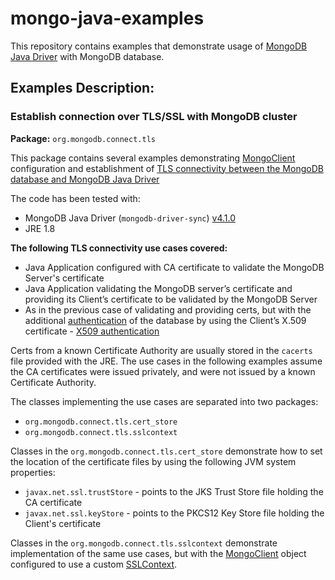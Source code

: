 # mongo-java-examples
This repository contains examples that demonstrate usage of [MongoDB Java Driver](https://mongodb.github.io/mongo-java-driver/) with MongoDB database.

## Examples Description:

### Establish connection over TLS/SSL with MongoDB cluster
**Package:** `org.mongodb.connect.tls`

This package contains several examples demonstrating [MongoClient](https://mongodb.github.io/mongo-java-driver/4.1/apidocs/mongodb-driver-sync/com/mongodb/client/MongoClient.html) configuration and establishment of [TLS connectivity between the MongoDB database and MongoDB Java Driver](https://mongodb.github.io/mongo-java-driver/4.1/driver/tutorials/ssl/)

The code has been tested with:
- MongoDB Java Driver (`mongodb-driver-sync`) [v4.1.0](https://mongodb.github.io/mongo-java-driver/4.1/)
- JRE 1.8

**The following TLS connectivity use cases covered:**
- Java Application configured with CA certificate to validate the MongoDB Server's certificate
- Java Application validating the MongoDB server’s certificate and providing its Client’s certificate to be validated by the MongoDB Server
- As in the previous case of validating and providing certs, but with the additional [authentication](http://mongodb.github.io/mongo-java-driver/4.1/driver-reactive/tutorials/authentication/) of the database by using the Client’s X.509 certificate - [X509 authentication](https://docs.mongodb.com/manual/core/security-x.509/#x-509)

Certs from a known Certificate Authority are usually stored in the `cacerts` file provided with the JRE. The use cases in the following examples assume the CA certificates were issued privately, and were not issued by a known Certificate Authority.

The classes implementing the use cases are separated into two packages: 
- `org.mongodb.connect.tls.cert_store`
- `org.mongodb.connect.tls.sslcontext`

Classes in the `org.mongodb.connect.tls.cert_store` demonstrate how to set the location of the certificate files by using the following JVM system properties:
- `javax.net.ssl.trustStore` - points to the JKS Trust Store file holding the CA certificate
- `javax.net.ssl.keyStore` - points to the PKCS12 Key Store file holding the Client's certificate

Classes in the `org.mongodb.connect.tls.sslcontext` demonstrate implementation of the same use cases, but with the [MongoClient](https://mongodb.github.io/mongo-java-driver/4.1/apidocs/mongodb-driver-sync/com/mongodb/client/MongoClient.html) object configured to use a custom [SSLContext](https://docs.oracle.com/javase/8/docs/api/javax/net/ssl/SSLContext.html).